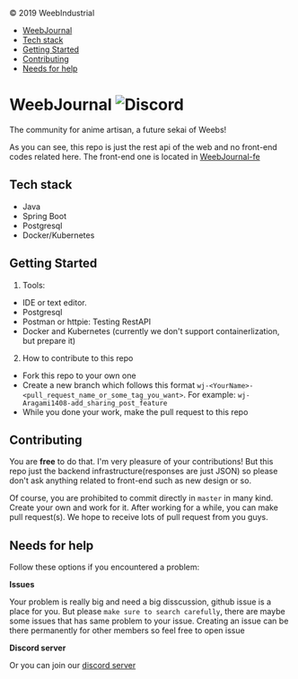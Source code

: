 © 2019 WeebIndustrial

* [WeebJournal](#weebjournal)
* [Tech stack](#tech-stack)
* [Getting Started](#getting-started)
* [Contributing](#contributing)
* [Needs for help](#needs-for-help)

# WeebJournal ![Discord](https://img.shields.io/discord/545517032272036009.svg?style=flat)

The community for anime artisan, a future sekai of Weebs!

As you can see, this repo is just the rest api of the web and no front-end codes related here. The front-end one is located in [WeebJournal-fe](https://github.com/HarryCoder-Workshop/WeebJournal-fe)

## Tech stack

- Java
- Spring Boot
- Postgresql
- Docker/Kubernetes

## Getting Started

1. Tools:

- IDE or text editor.
- Postgresql
- Postman or httpie: Testing RestAPI
- Docker and Kubernetes (currently we don't support containerlization, but prepare it)

2. How to contribute to this repo

- Fork this repo to your own one
- Create a new branch which follows this format `wj-<YourName>-<pull_request_name_or_some_tag_you_want>`. For example: `wj-Aragami1408-add_sharing_post_feature`
- While you done your work, make the pull request to this repo

## Contributing

You are **free** to do that. I'm very pleasure of your contributions! But this repo just the backend infrastructure(responses are just JSON) so please don't ask anything related to front-end such as new design or so.

Of course, you are prohibited to commit directly in `master` in many kind. Create your own and work for it. After working for a while, you can make pull request(s). We hope to receive lots of pull request from you guys.

## Needs for help

Follow these options if you encountered a problem:

**Issues**

Your problem is really big and need a big disscussion, github issue is a place for you. But please `make sure to search carefully`, there are maybe some issues that has same problem to your issue. Creating an issue can be there permanently for other members so feel free to open issue

**Discord server**

Or you can join our [discord server](https://discord.gg/qYp5f5e)
